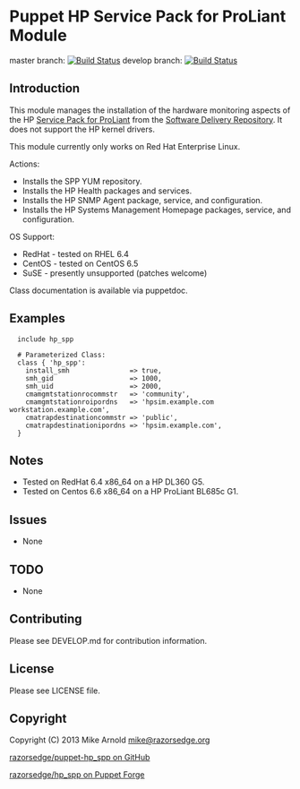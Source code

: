 Puppet HP Service Pack for ProLiant Module
==========================================

master branch: [![Build Status](https://secure.travis-ci.org/razorsedge/puppet-hp_spp.png?branch=master)](http://travis-ci.org/razorsedge/puppet-hp_spp)
develop branch: [![Build Status](https://secure.travis-ci.org/razorsedge/puppet-hp_spp.png?branch=develop)](http://travis-ci.org/razorsedge/puppet-hp_spp)

Introduction
------------

This module manages the installation of the hardware monitoring aspects of the HP
[Service Pack for ProLiant](http://www.hp.com/go/spp/)
from the [Software Delivery Repository](http://downloads.linux.hp.com/SDR/).  It
does not support the HP kernel drivers.

This module currently only works on Red Hat Enterprise Linux.

Actions:

* Installs the SPP YUM repository.
* Installs the HP Health packages and services.
* Installs the HP SNMP Agent package, service, and configuration.
* Installs the HP Systems Management Homepage packages, service, and configuration.

OS Support:

* RedHat - tested on RHEL 6.4
* CentOS - tested on CentOS 6.5
* SuSE   - presently unsupported (patches welcome)

Class documentation is available via puppetdoc.

Examples
--------

      include hp_spp

      # Parameterized Class:
      class { 'hp_spp':
        install_smh               => true,
        smh_gid                   => 1000,
        smh_uid                   => 2000,
        cmamgmtstationrocommstr   => 'community',
        cmamgmtstationroipordns   => 'hpsim.example.com workstation.example.com',
        cmatrapdestinationcommstr => 'public',
        cmatrapdestinationipordns => 'hpsim.example.com',
      }

Notes
-----

* Tested on RedHat 6.4 x86_64 on a HP DL360 G5.
* Tested on Centos 6.6 x86_64 on a HP ProLiant BL685c G1.

Issues
------

* None

TODO
----

* None

Contributing
------------

Please see DEVELOP.md for contribution information.

License
-------

Please see LICENSE file.

Copyright
---------

Copyright (C) 2013 Mike Arnold <mike@razorsedge.org>

[razorsedge/puppet-hp_spp on GitHub](https://github.com/razorsedge/puppet-hp_spp)

[razorsedge/hp_spp on Puppet Forge](http://forge.puppetlabs.com/razorsedge/hp_spp)

